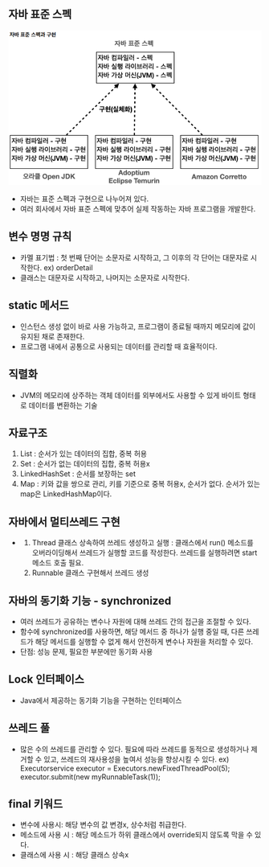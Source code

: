 
## 자바 표준 스펙
![img.png](img.png)
- 자바는 표준 스펙과 구현으로 나누어져 있다.
- 여러 회사에서 자바 표준 스펙에 맞추어 실제 작동하는 자바 프로그램을 개발한다.


## 변수 명명 규칙
- 카멜 표기법 : 첫 번째 단어는 소문자로 시작하고, 그 이후의 각 단어는 대문자로 시작한다.
ex) orderDetail
- 클래스는 대문자로 시작하고, 나머지는 소문자로 시작한다.

## static 메서드
- 인스턴스 생성 없이 바로 사용 가능하고, 프로그램이 종료될 때까지 메모리에 값이 유지된 채로 존재한다.
- 프로그램 내에서 공통으로 사용되는 데이터를 관리할 때 효율적이다.

## 직렬화
- JVM의 메모리에 상주하는 객체 데이터를 외부에서도 사용할 수 있게 바이트 형태로 데이터를 변환하는 기술

## 자료구조
1. List : 순서가 있는 데이터의 집합, 중복 허용
2. Set : 순서가 없는 데이터의 집합, 중복 허용x
3. LinkedHashSet : 순서를 보장하는 set
4. Map : 키와 값을 쌍으로 관리, 키를 기준으로 중복 허용x, 순서가 없다. 순서가 있는 map은 LinkedHashMap이다.

## 자바에서 멀티쓰레드 구현
   - 1. Thread 클래스 상속하여 쓰레드 생성하고 실행 : 클래스에서 run() 메소드를 오버라이딩해서 쓰레드가 실행할 코드를 작성한다. 쓰레드를 실행하려면
       start 메소드 호출 필요.
     2. Runnable 클래스 구현해서 쓰레드 생성

## 자바의 동기화 기능 - synchronized
   - 여러 쓰레드가 공유하는 변수나 자원에 대해 쓰레드 간의 접근을 조절할 수 있다.
   - 함수에 synchronized를 사용하면, 해당 메서드 중 하나가 실행 중일 때, 다른 쓰레드가 해당 메서드를 실행할 수 없게 해서 안전하게 변수나
     자원을 처리할 수 있다.
   - 단점: 성능 문제, 필요한 부분에만 동기화 사용

## Lock 인터페이스 
   - Java에서 제공하는 동기화 기능을 구현하는 인터페이스

## 쓰레드 풀
   - 많은 수의 쓰레드를 관리할 수 있다. 필요에 따라 쓰레드를 동적으로 생성하거나 제거할 수 있고, 쓰레드의 재사용성을 높여서 성능을 향상시킬
     수 있다.
     ex) Executorservice executor = Executors.newFixedThreadPool(5);
         executor.submit(new myRunnableTask(1));
## final 키워드
   - 변수에 사용시: 해당 변수의 값 변경x, 상수처럼 취급한다.
   - 메소드에 사용 시 : 해당 메소드가 하위 클래스에서 override되지 않도록 막을 수 있다.
   - 클래스에 사용 시 : 해당 클래스 상속x






   
